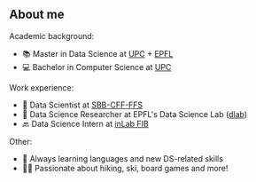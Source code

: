 ## About me

Academic background:
- 📚 Master in Data Science at [UPC](https://www.upc.edu/en) + [EPFL](https://www.epfl.ch/en)
- 💻 Bachelor in Computer Science at [UPC](https://www.upc.edu/en)

Work experience:
- 🚅 Data Scientist at [SBB-CFF-FFS](https://www.sbb.ch/en)
- 🔭 Data Science Researcher at EPFL's Data Science Lab ([dlab](https://dlab.epfl.ch))
- 🔙 Data Science Intern at [inLab FIB](https://inlab.fib.upc.edu/en)

Other:
- 🌱 Always learning languages and new DS-related skills
- 🤸‍♂️ Passionate about hiking, ski, board games and more!
